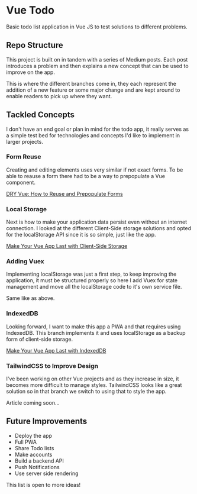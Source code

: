 # Vue Todo

Basic todo list application in Vue JS to test solutions to different problems.

## Repo Structure

This project is built on in tandem with a series of Medium posts. Each post introduces a problem and then explains a new concept that can be used to improve on the app.

This is where the different branches come in, they each represent the addition of a new feature or some major change and are kept around to enable readers to pick up where they want.

## Tackled Concepts

I don't have an end goal or plan in mind for the todo app, it really serves as a simple test bed for technologies and concepts I'd like to implement in larger projects.

### Form Reuse

Creating and editing elements uses very similar if not exact forms. To be able to reause a form there had to be a way to prepopulate a Vue component.

[DRY Vue: How to Reuse and Prepopulate Forms](https://medium.com/@mntlmaxi/dry-vue-how-to-reuse-and-prepopulate-forms-83068e142c70)

### Local Storage

Next is how to make your application data persist even without an internet connection. I looked at the different Client-Side storage solutions and opted for the localStorage API since it is so simple, just like the app.

[Make Your Vue App Last with Client-Side Storage](https://medium.com/@mntlmaxi/how-to-add-client-side-storage-with-vue-c6c72c301f23)

### Adding Vuex

Implementing localStorage was just a first step, to keep improving the application, it must be structured properly so here I add Vuex for state management and move all the localStorage code to it's own service file.

Same like as above.

### IndexedDB

Looking forward, I want to make this app a PWA and that requires using IndexedDB. This branch implements it and uses localStorage as a backup form of client-side storage.

[Make Your Vue App Last with IndexedDB](https://medium.com/@mntlmaxi/make-your-vue-app-last-with-indexeddb-66f02708830e)

### TailwindCSS to Improve Design

I've been working on other Vue projects and as they increase in size, it becomes more difficult to manage styles. TailwindCSS looks like a great solution so in that branch we switch to using that to style the app.

Article coming soon...

## Future Improvements

* Deploy the app
* Full PWA
* Share Todo lists
* Make accounts
* Build a backend API
* Push Notifications
* Use server side rendering

This list is open to more ideas!
